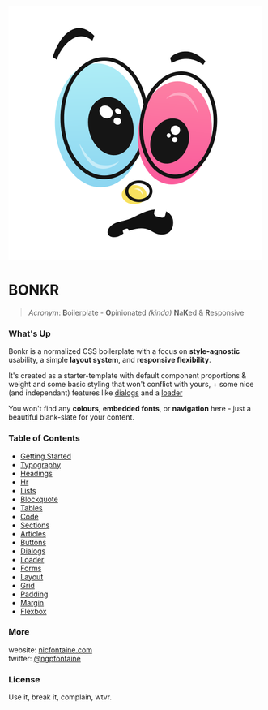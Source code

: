 ![bonkr](./img/bonkr-logo.png)   

# BONKR
> _Acronym_: **B**oilerplate - **O**pinionated _(kinda)_ **N**a**K**ed &amp; **R**esponsive   

### What's Up

Bonkr is a normalized CSS boilerplate with a focus on **style-agnostic** usability, a simple **layout system**, and **responsive flexibility**.   

It's created as a starter-template with default component proportions & weight and some basic styling that won't conflict with yours, + some nice (and independant) features like [dialogs](https://nicfontaine.com/dev/bonkr#dialogs#dialogs) and a [loader](https://nicfontaine.com/dev/bonkr#dialogs)    

You won't find any **colours**, **embedded fonts**, or **navigation** here - just a beautiful blank-slate for your content.

### Table of Contents
- [Getting Started](https://nicfontaine.com/dev/bonkr#getting-started)
- [Typography](https://nicfontaine.com/dev/bonkr#typography)
- [Headings](https://nicfontaine.com/dev/bonkr#headings)
- [Hr](https://nicfontaine.com/dev/bonkr#hr)
- [Lists](https://nicfontaine.com/dev/bonkr#lists)
- [Blockquote](https://nicfontaine.com/dev/bonkr#blockquote)
- [Tables](https://nicfontaine.com/dev/bonkr#tables)
- [Code](https://nicfontaine.com/dev/bonkr#code)
- [Sections](https://nicfontaine.com/dev/bonkr#sections)
- [Articles](https://nicfontaine.com/dev/bonkr#articles)
- [Buttons](https://nicfontaine.com/dev/bonkr#buttons)
- [Dialogs](https://nicfontaine.com/dev/bonkr#dialogs)
- [Loader](https://nicfontaine.com/dev/bonkr#loader)
- [Forms](https://nicfontaine.com/dev/bonkr#forms)
- [Layout](https://nicfontaine.com/dev/bonkr#layout)
- [Grid](https://nicfontaine.com/dev/bonkr#grid)
- [Padding](https://nicfontaine.com/dev/bonkr#padding)
- [Margin](https://nicfontaine.com/dev/bonkr#margin)
- [Flexbox](https://nicfontaine.com/dev/bonkr#flexbox)

### More
website: [nicfontaine.com](https://nicfontaine.com)  
twitter: [@ngpfontaine](https://twitter.com/ngpfontaine)

### License
Use it, break it, complain, wtvr.
